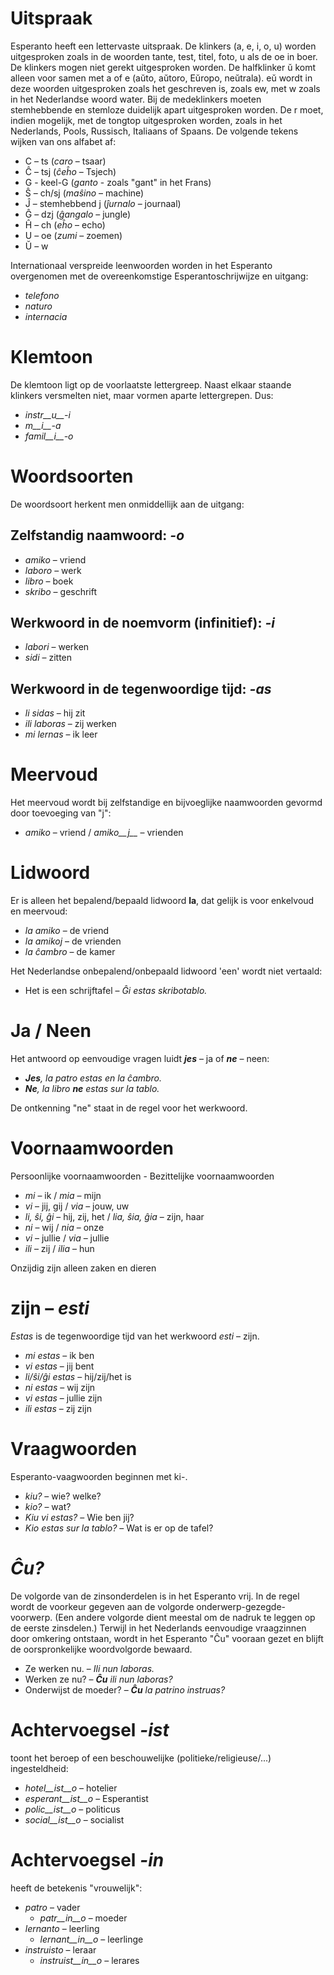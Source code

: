 # Uitspraak

Esperanto heeft een lettervaste uitspraak. De klinkers (a, e, i, o, u) worden uitgesproken zoals in de woorden tante, test, titel, foto, u als de oe in boer. De klinkers mogen niet gerekt uitgesproken worden. De halfklinker ŭ komt alleen voor samen met a of e  (aŭto, aŭtoro, Eŭropo, neŭtrala). eŭ wordt in deze woorden uitgesproken zoals het geschreven is, zoals ew, met w zoals in het Nederlandse woord water. Bij de medeklinkers moeten stemhebbende en stemloze duidelijk apart uitgesproken worden. De r moet, indien mogelijk, met de tongtop uitgesproken worden, zoals in het Nederlands, Pools, Russisch, Italiaans of Spaans. De volgende tekens wijken van ons alfabet af: 

- C – ts (*caro* – tsaar)
- Ĉ – tsj (*ĉeĥo* – Tsjech)
- G - keel-G (*ganto* - zoals "gant" in het Frans)
- Ŝ – ch/sj (*maŝino* – machine)
- Ĵ – stemhebbend j (*ĵurnalo* – journaal)
- Ĝ – dzj (*ĝangalo* – jungle)
- Ĥ – ch (*eĥo* – echo)
- U – oe (*zumi* – zoemen)
- Ŭ – w 

Internationaal verspreide leenwoorden worden in het Esperanto overgenomen met de overeenkomstige Esperantoschrijwijze en uitgang: 
  
- *telefono*
- *naturo*
- *internacia*


# Klemtoon

De klemtoon ligt op de voorlaatste lettergreep. Naast elkaar staande klinkers versmelten niet, maar vormen aparte lettergrepen. Dus: 
  
- *instr__u__-i*
- *m__i__-a*
- *famil__i__-o*


# Woordsoorten

De woordsoort herkent men onmiddellijk aan de uitgang:

## Zelfstandig naamwoord: *-o*

  - *amiko* – vriend
  - *laboro* – werk
  - *libro* – boek
  - *skribo* – geschrift

## Werkwoord in de noemvorm (infinitief): *-i*

  - *labori* – werken
  - *sidi* – zitten

## Werkwoord in de tegenwoordige tijd: *-as*

  - *li sidas* – hij zit
  - *ili laboras* – zij werken
  - *mi lernas* – ik leer

# Meervoud

Het meervoud wordt bij zelfstandige en bijvoeglijke naamwoorden gevormd door toevoeging van "j": 
  
- *amiko* – vriend /  *amiko__j__* – vrienden
  

# Lidwoord

Er is alleen het bepalend/bepaald lidwoord __la__, dat gelijk is voor enkelvoud en meervoud:

- *la amiko*  – de vriend
- *la amikoj*  – de vrienden
- *la ĉambro*  – de kamer

Het Nederlandse onbepalend/onbepaald lidwoord 'een' wordt niet vertaald: 

- Het is een schrijftafel – *Ĝi estas skribotablo.*


# Ja / Neen

Het antwoord op eenvoudige vragen luidt *__jes__* – ja of *__ne__* – neen:

- *__Jes__, la patro estas en la ĉambro.*
- *__Ne__, la libro __ne__ estas sur la tablo.*

De ontkenning "ne" staat in de regel voor het werkwoord.


# Voornaamwoorden

Persoonlijke voornaamwoorden -	Bezittelijke voornaamwoorden

- *mi*         – ik            / *mia*           – mijn
- *vi*         – jij, gij      / *via*           – jouw, uw
- *li, ŝi, ĝi* – hij, zij, het / *lia, ŝia, ĝia* – zijn, haar
- *ni*         – wij           / *nia*           – onze
- *vi*         – jullie           / *via*        – jullie
- *ili*        – zij           / *ilia*          – hun

Onzijdig zijn alleen zaken en dieren


# zijn – *esti*

*Estas* is de tegenwoordige tijd van het werkwoord *esti* – zijn.

- *mi estas*	 – ik ben
- *vi estas*	 – jij bent
- *li/ŝi/ĝi estas*	 – hij/zij/het is
- *ni estas*	 – wij zijn
- *vi estas*	 – jullie zijn
- *ili estas*	 – zij zijn

# Vraagwoorden

Esperanto-vaagwoorden beginnen met ki-.

- *kiu?* – wie? welke?
- *kio?* – wat?
- *Kiu vi estas?* – Wie ben jij?
- *Kio estas sur la tablo?* – Wat is er op de tafel?


# *Ĉu?*

De volgorde van de zinsonderdelen is in het Esperanto vrij. In de regel wordt de voorkeur gegeven aan de volgorde onderwerp-gezegde-voorwerp. (Een andere volgorde dient meestal om de nadruk te leggen op de eerste zinsdelen.) Terwijl in het Nederlands eenvoudige vraagzinnen door omkering ontstaan, wordt in het Esperanto "Ĉu" vooraan gezet en blijft de oorspronkelijke woordvolgorde bewaard. 

- Ze werken nu. – *Ili nun laboras.*
- Werken ze nu? – *__Ĉu__ ili nun laboras?*
- Onderwijst de moeder? – *__Ĉu__ la patrino instruas?*


# Achtervoegsel *-ist*

toont het beroep of een beschouwelijke (politieke/religieuse/...) ingesteldheid:

- *hotel__ist__o* – hotelier
- *esperant__ist__o* – Esperantist
- *polic__ist__o* – politicus
- *social__ist__o* – socialist


# Achtervoegsel *-in*

heeft de betekenis "vrouwelijk":

- *patro* – vader
    - *patr__in__o* – moeder
- *lernanto* – leerling
    - *lernant__in__o* – leerlinge
- *instruisto* – leraar
    - *instruist__in__o* – lerares


